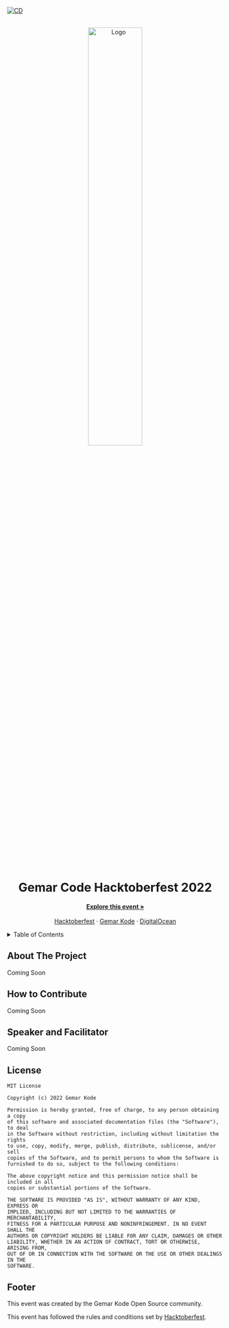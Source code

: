 [![CD](https://github.com/gemarkode/hacktoberfest/actions/workflows/pages.yml/badge.svg)](https://github.com/gemarkode/hacktoberfest/actions/workflows/pages.yml)

<!-- PROJECT LOGO -->
<br />
<div align="center">
  <a href="https://www.gemarkode.or.id/hacktoberfest/">
    <img src="https://raw.githubusercontent.com/gemarkode/hacktoberfest/main/.github/hacktoberfest.png" alt="Logo" width="50%">
  </a>

  <h1 align="center">Gemar Code Hacktoberfest 2022</h3>

  <p align="center">
    <a href="https://www.gemarkode.or.id/hacktoberfest/"><strong>Explore this event »</strong></a>
    <br />
    <br />
    <a href="https://hacktoberfest.com/">Hacktoberfest</a>
    ·
    <a href="https://www.gemarkode.or.id">Gemar Kode</a>
    ·
    <a href="https://www.digitalocean.com/">DigitalOcean</a>
  </p>
</div>



<!-- TABLE OF CONTENTS -->
<details>
  <summary>Table of Contents</summary>
  <ol>
    <li>
      <a href="#about-the-project">About The Project</a>
    </li>
    <li>
    <a href="#how-to-contribute">How to Contribute</a>
    </li>
    <li><a href="#speaker-and-facilitator">Speaker and Facilitator</a></li>
     <li>
    <a href="#license">License</a>
    </li>
    <li><a href="#footer">Footer</a></li> 
  </ol>
</details>



<!-- ABOUT THE PROJECT -->
## About The Project

Coming Soon

<!-- How to Contribute -->
## How to Contribute

Coming Soon

<!-- Speaker and Facilitator -->
## Speaker and Facilitator

Coming Soon

<!-- LICENSE -->
## License
```
MIT License

Copyright (c) 2022 Gemar Kode

Permission is hereby granted, free of charge, to any person obtaining a copy
of this software and associated documentation files (the "Software"), to deal
in the Software without restriction, including without limitation the rights
to use, copy, modify, merge, publish, distribute, sublicense, and/or sell
copies of the Software, and to permit persons to whom the Software is
furnished to do so, subject to the following conditions:

The above copyright notice and this permission notice shall be included in all
copies or substantial portions of the Software.

THE SOFTWARE IS PROVIDED "AS IS", WITHOUT WARRANTY OF ANY KIND, EXPRESS OR
IMPLIED, INCLUDING BUT NOT LIMITED TO THE WARRANTIES OF MERCHANTABILITY,
FITNESS FOR A PARTICULAR PURPOSE AND NONINFRINGEMENT. IN NO EVENT SHALL THE
AUTHORS OR COPYRIGHT HOLDERS BE LIABLE FOR ANY CLAIM, DAMAGES OR OTHER
LIABILITY, WHETHER IN AN ACTION OF CONTRACT, TORT OR OTHERWISE, ARISING FROM,
OUT OF OR IN CONNECTION WITH THE SOFTWARE OR THE USE OR OTHER DEALINGS IN THE
SOFTWARE.
```

<!-- Footer -->
## Footer

This event was created by the Gemar Kode Open Source community. 

This event has followed the rules and conditions set by [Hacktoberfest](https://hacktoberfest.com/events/).
